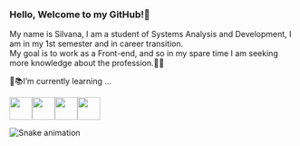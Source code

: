 ### Hello, Welcome to my GitHub!:tulip:


My name is Silvana, 
I am a student of Systems Analysis and Development, 
I am in my 1st semester and in career transition.      
  My goal is to work as a Front-end, and so in my spare time 
I am seeking more knowledge about the profession.:rocket::closed_book:


🌱:books:I’m currently learning ...

<img src="https://cdn.jsdelivr.net/gh/devicons/devicon/icons/python/python-original-wordmark.svg" width="40" height="40"/><img src="https://cdn.jsdelivr.net/gh/devicons/devicon/icons/html5/html5-original-wordmark.svg" width="40" height="40"/><img src="https://cdn.jsdelivr.net/gh/devicons/devicon/icons/vscode/vscode-original-wordmark.svg" width="40" height="40"/><img src="https://cdn.jsdelivr.net/gh/devicons/devicon/icons/css3/css3-original-wordmark.svg" width="40" height="40"/>

![Snake animation](https://github.com/silvanaferreira68/silvanaferreira68/blob/output/github-contribution-grid-snake.svg)         
          
           
